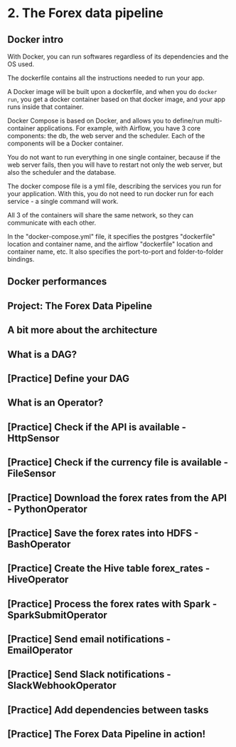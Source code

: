 # 2. The Forex data pipeline
## Docker intro
With Docker, you can run softwares regardless of its dependencies and the OS used. 

The dockerfile contains all the instructions needed to run your app. 

A Docker image will be built upon a dockerfile, and when you do `docker run`, you get a docker container based on that docker image, and your app runs inside that container. 

Docker Compose is based on Docker, and allows you to define/run multi-container applications. For example, with Airflow, you have 3 core components: the db, the web server and the scheduler. Each of the components will be a Docker container. 

You do not want to run everything in one single container, because if the web server fails, then you will have to restart not only the web server, but also the scheduler and the database. 

The docker compose file is a yml file, describing the services you run for your application. With this, you do not need to run docker run for each service - a single command will work. 

All 3 of the containers will share the same network, so they can communicate with each other. 

In the "docker-compose.yml" file, it specifies the postgres "dockerfile" location and container name, and the airflow "dockerfile" location and container name, etc. It also specifies the port-to-port and folder-to-folder bindings. 

## Docker performances


## Project: The Forex Data Pipeline


## A bit more about the architecture


## What is a DAG?


## [Practice] Define your DAG


## What is an Operator?


## [Practice] Check if the API is available - HttpSensor


## [Practice] Check if the currency file is available - FileSensor


## [Practice] Download the forex rates from the API - PythonOperator


## [Practice] Save the forex rates into HDFS - BashOperator


## [Practice] Create the Hive table forex_rates - HiveOperator


## [Practice] Process the forex rates with Spark - SparkSubmitOperator


## [Practice] Send email notifications - EmailOperator


## [Practice] Send Slack notifications - SlackWebhookOperator


## [Practice] Add dependencies between tasks


## [Practice] The Forex Data Pipeline in action!







